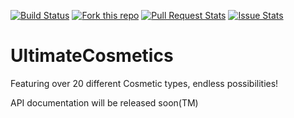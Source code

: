 [![Build Status](https://travis-ci.org/j0ach1mmall3/UltimateCosmetics.svg?branch=master)](https://travis-ci.org/j0ach1mmall3/UltimateCosmetics)
[![Fork this repo](http://githubbadges.com/fork.svg?user=j0ach1mmall3&repo=UltimateCosmetics&style=flat)](https://github.com/j0ach1mmall3/UltimateCosmetics/fork)
[![Pull Request Stats](http://issuestats.com/github/j0ach1mmall3/UltimateCosmetics/badge/pr?style=flat)](http://issuestats.com/github/j0ach1mmall3/UltimateCosmetics)
[![Issue Stats](http://issuestats.com/github/j0ach1mmall3/UltimateCosmetics/badge/issue?style=flat)](http://issuestats.com/github/j0ach1mmall3/UltimateCosmetics)

# UltimateCosmetics
Featuring over 20 different Cosmetic types, endless possibilities!

API documentation will be released soon(TM)
